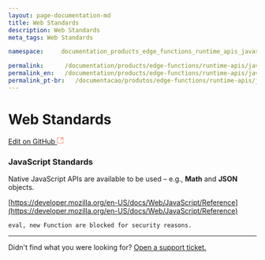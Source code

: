 ```yaml
---
layout: page-documentation-md
title: Web Standards
description: Web Standards
meta_tags: Web Standards

namespace:     documentation_products_edge_functions_runtime_apis_javascript_webstandards

permalink:      /documentation/products/edge-functions/runtime-apis/javascript/web-standards/
permalink_en:   /documentation/products/edge-functions/runtime-apis/javascript/web-standards/
permalink_pt-br:   /documentacao/produtos/edge-functions/runtime-apis/javascript/web-standards/
---
```

# Web **Standards**

[Edit on GitHub <svg width="14" height="14" xmlns="http://www.w3.org/2000/svg"><g fill="none" stroke="#F3652B"><path d="M4.81.71H.672v11.43H12.1V8.001" stroke-width=".8"/><path d="M6.87.786h5.155V5.94M6.31 6.5L12.026.786"/></g></svg>](https://github.com/aziontech/docs_en/edit/master/edge-functions/runtime-apis/javascript/web-standards/2021-01-14-index.md)

### JavaScript Standards

Native JavaScript APIs are available to be used – e.g., **Math** and **JSON** objects.

[https://developer.mozilla.org/en-US/docs/Web/JavaScript/Reference](https://developer.mozilla.org/en-US/docs/Web/JavaScript/Reference)

~~~
eval, new Function are blocked for security reasons.
~~~



---

Didn't find what you were looking for? [Open a support ticket.](https://tickets.azion.com/)
